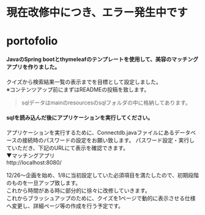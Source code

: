 # 現在改修中につき、エラー発生中です  
# portofolio

#### JavaのSpring bootとthymeleafのテンプレートを使用して、美容のマッチングアプリを作りました。  
クイズから検索結果一覧の表示までを目標として設定しました。  
※コンテンツアップ前にまずはREADMEの投稿を致します。  

>sqlデータはmainのresourcesのsqlフォルダの中に格納してあります。

#### sqlを読み込んだ後にアプリケーションを実行してください。  
アプリケーションを実行するために、Connectdb.javaファイルにあるデータベースの接続時のパスワードの設定をお願い致します。
パスワード設定・実行していただき、下記のURLにて表示を確認できます。  
▼マッチングアプリ  
http://localhost:8080/

12/26～企画を始め、1/8に当初設定していた必須項目を満たしたので、初期段階のものを一旦アップ致します。  
これから時間がある時に部分的に徐々に改修していきます。  
これからブラッシュアップのために、クイズを1ページで動的に表示させる仕様へ変更し、詳細ページ等の作成を行う予定です。
